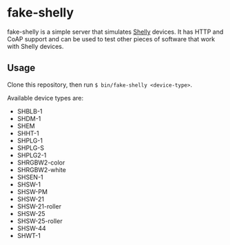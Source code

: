# fake-shelly
fake-shelly is a simple server that simulates [Shelly](https://shelly.cloud) devices.
It has HTTP and CoAP support and can be used to test other pieces of software that work with Shelly devices.

## Usage
Clone this repository, then run `$ bin/fake-shelly <device-type>`.

Available device types are:
* SHBLB-1
* SHDM-1
* SHEM
* SHHT-1
* SHPLG-1
* SHPLG-S
* SHPLG2-1
* SHRGBW2-color
* SHRGBW2-white
* SHSEN-1
* SHSW-1
* SHSW-PM
* SHSW-21
* SHSW-21-roller
* SHSW-25
* SHSW-25-roller
* SHSW-44
* SHWT-1
